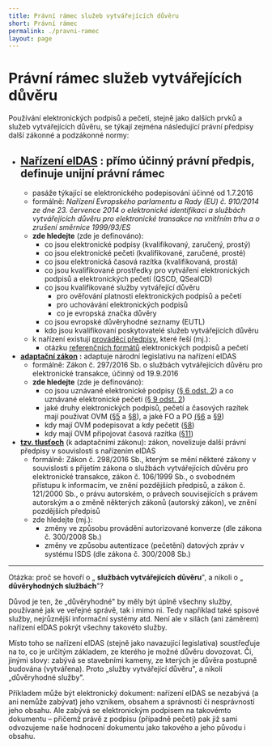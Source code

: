 ```yaml
---
title: Právní rámec služeb vytvářejících důvěru
short: Právní rámec
permalink: ./pravni-ramec
layout: page
---
```


# Právní rámec služeb vytvářejících důvěru

Používání elektronických podpisů a pečetí, stejně jako dalších prvků a služeb vytvářejících důvěru, se týkají zejména následující právní předpisy další zákonné a podzákonné normy:

- [**Nařízení eIDAS**](https://eur-lex.europa.eu/legal-content/CS/TXT/?uri=celex:32014R0910) : přímo účinný právní předpis, definuje unijní právní rámec
  -
    - pasáže týkající se elektronického podepisování účinné od 1.7.2016
  - formálně: _Nařízení Evropského parlamentu a Rady (EU) č. 910/2014 ze dne 23. července 2014 o elektronické identifikaci a službách vytvářejících důvěru pro elektronické transakce na vnitřním trhu a o zrušení směrnice 1999/93/ES_
  - **zde hledejte** (zde je definováno):
    - co jsou elektronické podpisy (kvalifikovaný, zaručený, prostý)
    - co jsou elektronické pečeti (kvalifikované, zaručené, prosté)
    - co jsou elektronická časová razítka (kvalifikovaná, prostá)
    - co jsou kvalifikované prostředky pro vytváření elektronických podpisů a elektronických pečetí (QSCD, QSealCD)
    - co jsou kvalifikované služby vytvářející důvěru
      - pro ověřování platnosti elektronických podpisů a pečetí
      - pro uchovávání elektronických podpisů
      - co je evropská značka důvěry
    - co jsou evropské důvěryhodné seznamy (EUTL)
    - kdo jsou kvalifikovaní poskytovatelé služeb vytvářejících důvěru
  - k nařízení existují [prováděcí předpisy](https://www.mvcr.cz/clanek/prijate-provadeci-akty-k-narizeni-eidas.aspx), které řeší (mj.):
    - otázku [referenčních formátů](https://www.mvcr.cz/clanek/prijate-provadeci-akty-k-narizeni-eidas.aspx?q=Y2hudW09Ng%3d%3d) elektronických podpisů a pečetí
- [**adaptační zákon**](https://www.zakonyprolidi.cz/cs/2016-297) **:** adaptuje národní legislativu na nařízení eIDAS
  - formálně: Zákon č. 297/2016 Sb. o službách vytvářejících důvěru pro elektronické transakce, účinný od 19.9.2016
  - **zde hledejte** (zde je definováno):
    - co jsou uznávané elektronické podpisy ([§ 6 odst. 2](https://www.zakonyprolidi.cz/cs/2016-297/zneni-20170701#p6-2)) a co uznávané elektronické pečeti ([§ 9 odst. 2](https://www.zakonyprolidi.cz/cs/2016-297/zneni-20170701#p9-2))
    - jaké druhy elektronických podpisů, pečetí a časových razítek mají používat OVM ([§5](https://www.zakonyprolidi.cz/cs/2016-297/zneni-20170701#p5) a [§8](https://www.zakonyprolidi.cz/cs/2016-297/zneni-20170701#p8)), a jaké FO a PO [(§6](file:///tmp/d20190128-4-hlbjav/v) a [§9](https://www.zakonyprolidi.cz/cs/2016-297/zneni-20170701#p9))
    - kdy mají OVM podepisovat a kdy pečetit ([§8](https://www.zakonyprolidi.cz/cs/2016-297/zneni-20170701#p8-1))
    - kdy mají OVM připojovat časová razítka ([§11](https://www.zakonyprolidi.cz/cs/2016-297/zneni-20170701#p11))
- [**tzv. tlusťoch**](https://www.zakonyprolidi.cz/cs/2016-298) (k adaptačními zákonu): zákon, novelizuje další právní předpisy v souvislosti s nařízením eIDAS
  - formálně: Zákon č. 298/2016 Sb., kterým se mění některé zákony v souvislosti s přijetím zákona o službách vytvářejících důvěru pro elektronické transakce, zákon č. 106/1999 Sb., o svobodném přístupu k informacím, ve znění pozdějších předpisů, a zákon č. 121/2000 Sb., o právu autorském, o právech souvisejících s právem autorským a o změně některých zákonů (autorský zákon), ve znění pozdějších předpisů
  - zde hledejte (mj.):
    - změny ve způsobu provádění autorizované konverze (dle zákona č. 300/2008 Sb.)
    - změny ve způsobu autentizace (pečetění) datových zpráv v systému ISDS (dle zákona č. 300/2008 Sb.)

---

Otázka: proč se hovoří o „ **službách vytvářejících důvěru**&quot;, a nikoli o „ **důvěryhodných službách**&quot;?

Důvod je ten, že „důvěryhodné&quot; by měly být úplně všechny služby, používané jak ve veřejné správě, tak i mimo ni. Tedy například také spisové služby, nejrůznější informační systémy atd. Není ale v silách (ani záměrem) nařízení eIDAS pokrýt všechny takovéto služby.

Místo toho se nařízení eIDAS (stejně jako navazující legislativa) soustřeďuje na to, co je určitým základem, ze kterého je možné důvěru dovozovat. Či, jinými slovy: zabývá se stavebními kameny, ze kterých je důvěra postupně budována (vytvářena). Proto „služby vytvářející důvěru&quot;, a nikoli „důvěryhodné služby&quot;.

Příkladem může být elektronický dokument: nařízení eIDAS se nezabývá (a ani nemůže zabývat) jeho vznikem, obsahem a správností či nesprávností jeho obsahu. Ale zabývá se elektronickým podpisem na takovémto dokumentu – přičemž právě z podpisu (případně pečeti) pak již sami odvozujeme naše hodnocení dokumentu jako takového a jeho původu i obsahu.